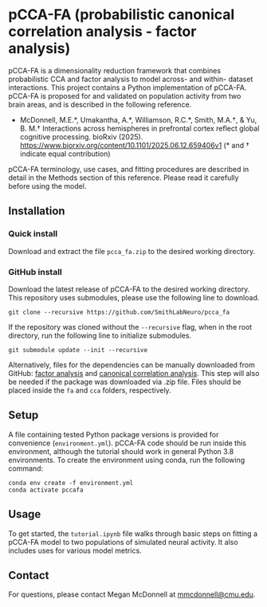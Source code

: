 # pCCA-FA (probabilistic canonical correlation analysis - factor analysis)

pCCA-FA is a dimensionality reduction framework that combines probabilistic CCA and factor analysis to model across- and within- dataset interactions. This project contains a Python implementation of pCCA-FA. pCCA-FA is proposed for and validated on population activity from two brain areas, and is described in the following reference. 

- McDonnell, M.E.&ast;, Umakantha, A.&ast;, Williamson, R.C.&ast;, Smith, M.A.&dagger;, & Yu, B. M.&dagger; Interactions across hemispheres in prefrontal cortex reflect global cognitive processing. bioRxiv (2025). <https://www.biorxiv.org/content/10.1101/2025.06.12.659406v1> (&ast; and &dagger; indicate equal contribution)

pCCA-FA terminology, use cases, and fitting procedures are described in detail in the Methods section of this reference. Please read it carefully before using the model.

## Installation

### Quick install

Download and extract the file `pcca_fa.zip` to the desired working directory.

### GitHub install

Download the latest release of pCCA-FA to the desired working directory. This repository uses submodules, please use the following line to download.
```
git clone --recursive https://github.com/SmithLabNeuro/pcca_fa
```
If the repository was cloned without the `--recursive` flag, when in the root directory, run the following line to initialize submodules.
```
git submodule update --init --recursive
```
Alternatively, files for the dependencies can be manually downloaded from GitHub: [factor analysis](https://github.com/meganmcd13/fa) and [canonical correlation analysis](https://github.com/meganmcd13/cca). This step will also be needed if the package was downloaded via .zip file. Files should be placed inside the `fa` and `cca` folders, respectively.

## Setup

A file containing tested Python package versions is provided for convenience (`environment.yml`). pCCA-FA code should be run inside this environment, although the tutorial should work in general Python 3.8 environments. To create the environment using conda, run the following command:

```
conda env create -f environment.yml
conda activate pccafa
```

## Usage

To get started, the `tutorial.ipynb` file walks through basic steps on fitting a pCCA-FA model to two populations of simulated neural activity. It also includes uses for various model metrics.

## Contact

For questions, please contact Megan McDonnell at <mmcdonnell@cmu.edu>.
